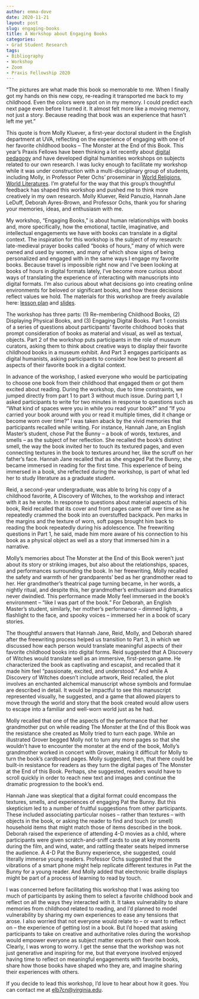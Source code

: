 ```yaml
---
author: emma-dove
date: 2020-11-21
layout: post
slug: engaging-books
title: A Workshop about Engaging Books
categories: 
- Grad Student Research
tags:
- Bibliography
- Workshop
- Zoom
- Praxis Fellowship 2020
---
```


“The pictures are what made this book so memorable to me. When I finally got my hands on this new copy, re-reading it transported me back to my childhood. Even the colors were spot on in my memory. I could predict each next page even before I turned it. It almost felt more like a moving memory, not just a story. Because reading that book was an experience that hasn’t left me yet.” 

This quote is from Molly Kluever, a first-year doctoral student in the English department at UVA, reflecting on the experience of engaging with one of her favorite childhood books – The Monster at the End of this Book. This year’s Praxis Fellows have been thinking a lot recently about [digital pedagogy](http://praxis.scholarslab.org/curriculum/2020-2021/) and have developed digital humanities workshops on subjects related to our own research. I was lucky enough to facilitate my workshop while it was under construction with a multi-disciplinary group of students, including Molly, in Professor Peter Ochs’ proseminar in [World Religions, World Literatures](https://religiousstudies.as.virginia.edu/content/world-literatures-world-religions). I’m grateful for the way that this group’s thoughtful feedback has shaped this workshop and pushed me to think more creatively in my own research. Molly Kluever, Reid Panuzio, Hannah Jane LeDuff, Deborah Ayres-Brown, and Professor Ochs, thank you for sharing your memories, ideas, and enthusiasm with me. 

My workshop, “Engaging Books,” is about human relationships with books and, more specifically, how the emotional, tactile, imaginative, and intellectual engagements we have with books can translate in a digital context. The inspiration for this workshop is the subject of my research: late-medieval prayer books called “books of hours,” many of which were owned and used by women, and many of which show signs of being personalized and engaged with in the same ways I engage my favorite books. Because travel is impossible right now and I’ve been looking at books of hours in digital formats lately, I’ve become more curious about ways of translating the experience of interacting with manuscripts into digital formats. I’m also curious about what decisions go into creating online environments for beloved or significant books, and how these decisions reflect values we hold. The materials for this workshop are freely available here: [lesson plan](https://hcommons.org/deposits/item/hc:33329/) and [slides](https://hcommons.org/deposits/item/hc:33331/). 

The workshop has three parts: (1) Re-membering Childhood Books, (2) Displaying Physical Books, and (3) Engaging Digital Books. Part 1 consists of a series of questions about participants’ favorite childhood books that prompt consideration of books as material and visual, as well as textual, objects. Part 2 of the workshop puts participants in the role of museum curators, asking them to think about creative ways to display their favorite childhood books in a museum exhibit. And Part 3 engages participants as digital humanists, asking participants to consider how best to present all aspects of their favorite book in a digital context. 

In advance of the workshop, I asked everyone who would be participating to choose one book from their childhood that engaged them or got them excited about reading. During the workshop, due to time constraints, we jumped directly from part 1 to part 3 without much issue. During part 1, I asked participants to write for two minutes in response to questions such as “What kind of spaces were you in while you read your book?” and “If you carried your book around with you or read it multiple times, did it change or become worn over time?” I was taken aback by the vivid memories that participants recalled while writing. For instance, Hannah Jane, an English Master’s student, chose Pat the Bunny – a book of words, textures, and smells – as the subject of her reflection. She recalled the book’s distinct smell, the way the book invited her to touch its textured pages, and even connecting textures in the book to textures around her, like the scruff on her father’s face. Hannah Jane recalled that as she engaged Pat the Bunny, she became immersed in reading for the first time. This experience of being immersed in a book, she reflected during the workshop, is part of what led her to study literature as a graduate student. 

Reid, a second-year undergraduate, was able to bring his copy of a childhood favorite, A Discovery of Witches, to the workshop and interact with it as he wrote. In response to questions about material aspects of his book, Reid recalled that its cover and front pages came off over time as he repeatedly crammed the book into an overstuffed backpack. Pen marks in the margins and the texture of worn, soft pages brought him back to reading the book repeatedly during his adolescence. The freewriting questions in Part 1, he said, made him more aware of his connection to his book as a physical object as well as a story that immersed him in a narrative.  

Molly’s memories about The Monster at the End of this Book weren’t just about its story or striking images, but also about the relationships, spaces, and performances surrounding the book. In her freewriting, Molly recalled the safety and warmth of her grandparents’ bed as her grandmother read to her. Her grandmother’s theatrical page turning became, in her words, a nightly ritual, and despite this, her grandmother’s enthusiasm and dramatics never dwindled. This performance made Molly feel immersed in the book’s environment – “like I was part of the book.” For Deborah, an English Master’s student, similarly, her mother’s performance – dimmed lights, a flashlight to the face, and spooky voices – immersed her in a book of scary stories.

The thoughtful answers that Hannah Jane, Reid, Molly, and Deborah shared after the freewriting process helped us transition to Part 3, in which we discussed how each person would translate meaningful aspects of their favorite childhood books into digital forms. Reid suggested that A Discovery of Witches would translate well as an immersive, first-person game. He characterized the book as captivating and escapist, and recalled that it made him feel “passionate, excited, and understood.” And while A Discovery of Witches doesn’t include artwork, Reid recalled, the plot involves an enchanted alchemical manuscript whose symbols and formulae are described in detail. It would be impactful to see this manuscript represented visually, he suggested, and a game that allowed players to move through the world and story that the book created would allow users to escape into a familiar and well-worn world just as he had. 

Molly recalled that one of the aspects of the performance that her grandmother put on while reading The Monster at the End of this Book was the resistance she created as Molly tried to turn each page. While an illustrated Grover begged Molly not to turn any more pages so that she wouldn’t have to encounter the monster at the end of the book, Molly’s grandmother worked in concert with Grover, making it difficult for Molly to turn the book’s cardboard pages. Molly suggested, then, that there could be built-in resistance for readers as they turn the digital pages of The Monster at the End of this Book. Perhaps, she suggested, readers would have to scroll quickly in order to reach new text and images and continue the dramatic progression to the book’s end. 

Hannah Jane was skeptical that a digital format could encompass the textures, smells, and experiences of engaging Pat the Bunny. But this skepticism led to a number of fruitful suggestions from other participants. These included associating particular noises – rather than textures – with objects in the book, or asking the reader to find and touch (or smell) household items that might match those of items described in the book. Deborah raised the experience of attending 4-D movies as a child, where participants were given scratch-and-sniff cards to use at key moments during the film, and wind, water, and rattling theater seats helped immerse the audience. A 4-D Pat the Bunny experience, she suggested, could literally immerse young readers. Professor Ochs suggested that the vibrations of a smart phone might help replicate different textures in Pat the Bunny for a young reader. And Molly added that electronic braille displays might be part of a process of learning to read by touch. 

I was concerned before facilitating this workshop that I was asking too much of participants by asking them to select a favorite childhood book and reflect on all the ways they interacted with it. It takes vulnerability to share memories from childhood related to reading, and I’d planned to model vulnerability by sharing my own experiences to ease any tensions that arose. I also worried that not everyone would relate to – or want to reflect on – the experience of getting lost in a book. But I’d hoped that asking participants to take on creative and authoritative roles during the workshop would empower everyone as subject matter experts on their own book. Clearly, I was wrong to worry. I get the sense that the workshop was not just generative and inspiring for me, but that everyone involved enjoyed having time to reflect on meaningful engagements with favorite books, share how those books have shaped who they are, and imagine sharing their experiences with others. 

If you decide to lead this workshop, I’d love to hear about how it goes. You can contact me at elb7cn@virginia.edu.

